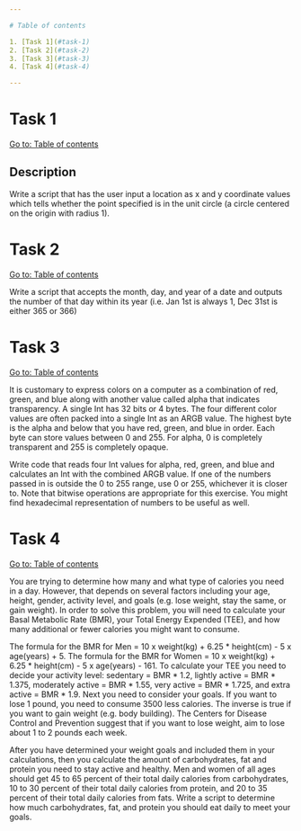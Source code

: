 ```yaml
---

# Table of contents

1. [Task 1](#task-1)
2. [Task 2](#task-2)
3. [Task 3](#task-3)
4. [Task 4](#task-4)

---
```


# Task 1

[Go to: Table of contents](#table-of-contents)

## Description

Write a script that has the user input a location as x and y coordinate values which tells whether the point specified is in the unit circle (a circle centered on the origin with radius 1).

# Task 2

[Go to: Table of contents](#table-of-contents)

Write a script that accepts the month, day, and year of a date and outputs the number of that day within its year (i.e. Jan 1st is always 1, Dec 31st is either 365 or 366)

# Task 3

[Go to: Table of contents](#table-of-contents)

It is customary to express colors on a computer as a combination of red, green, and blue along with another value called alpha that indicates transparency. A single Int has 32 bits or 4 bytes. The four different color values are often packed into a single Int as an ARGB value. The highest byte is the alpha and below that you have red, green, and blue in order. Each byte can store values between 0 and 255. For alpha, 0 is completely transparent and 255 is completely opaque.

Write code that reads four Int values for alpha, red, green, and blue and calculates an Int with the combined ARGB value. If one of the numbers passed in is outside the 0 to 255 range, use 0 or 255, whichever it is closer to. Note that bitwise operations are appropriate for this exercise. You might find hexadecimal representation of numbers to be useful as well.

# Task 4

[Go to: Table of contents](#table-of-contents)

You are trying to determine how many and what type of calories you need in a day. However, that depends on several factors including your age, height, gender, activity level, and goals (e.g. lose weight, stay the same, or gain weight). In order to solve this problem, you will need to calculate your Basal Metabolic Rate (BMR), your Total Energy Expended (TEE), and how many additional or fewer calories you might want to consume.

The formula for the BMR for Men = 10 x weight(kg) + 6.25 * height(cm) - 5 x age(years) + 5. The formula for the BMR for Women = 10 x weight(kg) + 6.25 * height(cm) - 5 x age(years) - 161. To calculate your TEE you need to decide your activity level: sedentary = BMR * 1.2, lightly active = BMR * 1.375, moderately active = BMR * 1.55, very active = BMR * 1.725, and extra active = BMR * 1.9. Next you need to consider your goals. If you want to lose 1 pound, you need to consume 3500 less calories. The inverse is true if you want to gain weight (e.g. body building). The Centers for Disease Control and Prevention suggest that if you want to lose weight, aim to lose about 1 to 2 pounds each week.

After you have determined your weight goals and included them in your calculations, then you calculate the amount of carbohydrates, fat and protein you need to stay active and healthy. Men and women of all ages should get 45 to 65 percent of their total daily calories from carbohydrates, 10 to 30 percent of their total daily calories from protein, and 20 to 35 percent of their total daily calories from fats. Write a script to determine how much carbohydrates, fat, and protein you should eat daily to meet your goals.
